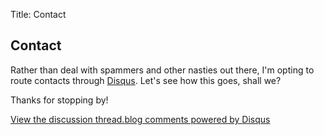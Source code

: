 Title: Contact

Contact
-------

Rather than deal with spammers and other nasties out there, I'm opting to
route contacts through [Disqus](http://disqus.com ).  Let's see how this goes,
shall we?

Thanks for stopping by!

<div id="disqus_thread"></div><script type="text/javascript" src="http://disqus.com/forums/seths-blog/embed.js"></script><noscript><a href="http://seths-blog.disqus.com/?url=ref">View the discussion thread.</a></noscript><a href="http://disqus.com" class="dsq-brlink">blog comments powered by <span class="logo-disqus">Disqus</span></a>

